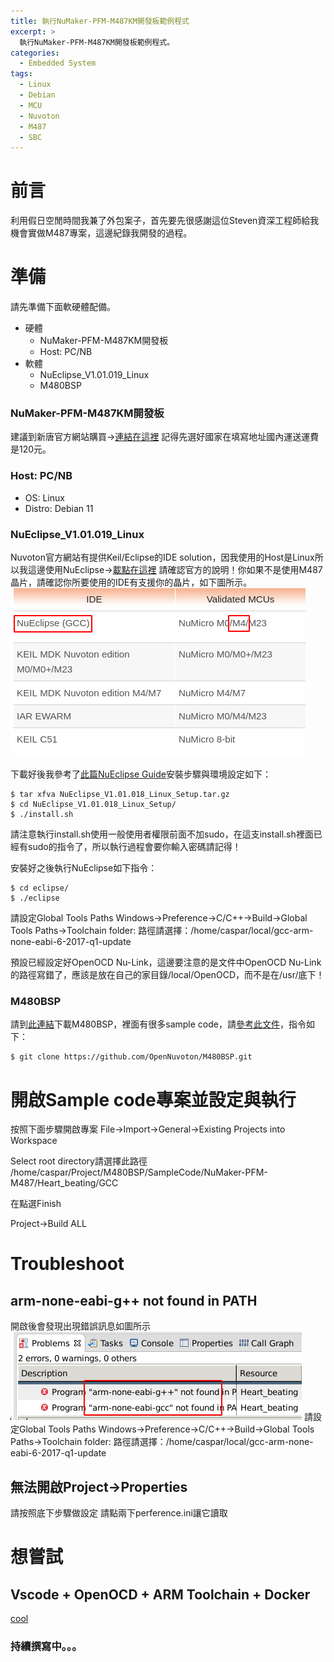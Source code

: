 ```yaml
---
title: 執行NuMaker-PFM-M487KM開發板範例程式
excerpt: >
  執行NuMaker-PFM-M487KM開發板範例程式。
categories:
  - Embedded System
tags:
  - Linux
  - Debian
  - MCU
  - Nuvoton
  - M487
  - SBC
---
```


# 前言
利用假日空閒時間我兼了外包案子，首先要先很感謝這位Steven資深工程師給我機會實做M487專案，這邊紀錄我開發的過程。

# 準備
請先準備下面軟硬體配備。
* 硬體
    - NuMaker-PFM-M487KM開發板
    - Host: PC/NB
* 軟體
    - NuEclipse_V1.01.019_Linux
    - M480BSP

### NuMaker-PFM-M487KM開發板

建議到新唐官方網站購買->[連結在這裡](https://direct.nuvoton.com/tw/numaker-pfm-m487km?search_query=M487&results=9)
記得先選好國家在填寫地址國內運送運費是120元。

### Host: PC/NB

* OS: Linux
* Distro: Debian 11

### NuEclipse_V1.01.019_Linux

Nuvoton官方網站有提供Keil/Eclipse的IDE solution，因我使用的Host是Linux所以我這邊使用NuEclipse->[載點在這裡](https://www.nuvoton.com/tool-and-software/ide-and-compiler/)
請確認官方的說明！你如果不是使用M487晶片，請確認你所要使用的IDE有支援你的晶片，如下圖所示。
![nueclipse](/assets/images/nueclipse.png)

下載好後我參考了[此篇NuEclipse Guide](https://www.nuvoton.com/resource-files/UM_NuEclipse_EN_Rev1.01.014.pdf)安裝步驟與環境設定如下：
```
$ tar xfva NuEclipse_V1.01.018_Linux_Setup.tar.gz
$ cd NuEclipse_V1.01.018_Linux_Setup/
$ ./install.sh 
```
請注意執行install.sh使用一般使用者權限前面不加sudo，在這支install.sh裡面已經有sudo的指令了，所以執行過程會要你輸入密碼請記得！

安裝好之後執行NuEclipse如下指令：
```
$ cd eclipse/
$ ./eclipse
```
請設定Global Tools Paths
Windows->Preference->C/C++->Build->Global Tools Paths->Toolchain folder:
路徑請選擇：/home/caspar/local/gcc-arm-none-eabi-6-2017-q1-update

預設已經設定好OpenOCD Nu-Link，這邊要注意的是文件中OpenOCD Nu-Link的路徑寫錯了，應該是放在自己的家目錄/local/OpenOCD，而不是在/usr/底下！

### M480BSP
請到[此連結](https://github.com/OpenNuvoton/M480BSP)下載M480BSP，裡面有很多sample code，請[參考此文件](https://github.com/OpenNuvoton/M480BSP/blob/master/Readme.pdf)，指令如下：

```
$ git clone https://github.com/OpenNuvoton/M480BSP.git
```

# 開啟Sample code專案並設定與執行
按照下面步驟開啟專案
File->Import->General->Existing Projects into Workspace

Select root directory請選擇此路徑
/home/caspar/Project/M480BSP/SampleCode/NuMaker-PFM-M487/Heart_beating/GCC

在點選Finish

Project->Build ALL

# Troubleshoot

## arm-none-eabi-g++ not found in PATH
開啟後會發現出現錯誤訊息如圖所示
![nueclipse_compiler_not_found](/assets/images/nueclipse_compiler_not_found.png)
請設定Global Tools Paths
Windows->Preference->C/C++->Build->Global Tools Paths->Toolchain folder:
路徑請選擇：/home/caspar/local/gcc-arm-none-eabi-6-2017-q1-update

## 無法開啟Project->Properties
請按照底下步驟做設定
請點兩下perference.ini讓它讀取

# 想嘗試

## Vscode + OpenOCD + ARM Toolchain + Docker

[cool](https://www.big-meter.com/opensource/en/61dad481dc76873900484665.html)


### 持續撰寫中。。。

